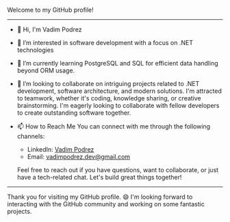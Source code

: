 Welcome to my GitHub profile! 
___

- 👋 Hi, I'm Vadim Podrez
- 👀 I’m interested in software development with a focus on .NET technologies
- 🌱 I’m currently learning PostgreSQL and SQL for efficient data handling beyond ORM usage.
- 💞️ I’m looking to collaborate on intriguing projects related to .NET development, software architecture, and modern solutions. I'm attracted to teamwork, whether it's coding, knowledge sharing, or creative brainstorming. I'm eagerly looking to collaborate with fellow developers to create outstanding software together.
- 📫 How to Reach Me
  You can connect with me through the following channels:
  - LinkedIn: [Vadim Podrez](https://www.linkedin.com/in/vadim-podrez/)
  - Email: [vadimpodrez.dev@gmail.com](mailto:vadimpodrez.dev@gmail.com)

  Feel free to reach out if you have questions, want to collaborate, or just have a tech-related chat. 
  Let's build great things together! 

___
Thank you for visiting my GitHub profile. 😄
I'm looking forward to interacting with the GitHub community and working on some fantastic projects.

<!---
Vadim-Podrez/Vadim-Podrez is a ✨ special ✨ repository because its `README.md` (this file) appears on your GitHub profile.
You can click the Preview link to take a look at your changes.
--->
